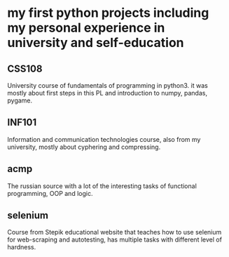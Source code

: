 # my first python projects including my personal experience in university and self-education

## CSS108
University course of fundamentals of programming in python3. it was mostly about first steps in this PL and introduction to numpy, pandas, pygame.
## INF101
Information and communication technologies course, also from my university, mostly about cyphering and compressing.

## acmp
The russian source with a lot of the interesting tasks of functional programming, OOP and logic.

## selenium
Course from Stepik educational website that teaches how to use selenium for web-scraping and autotesting, has multiple tasks with different level of hardness.
